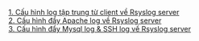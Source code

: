 [1. Cấu hình log tập trung từ client về Rsyslog server](Cau-hinh-log-tap-trung.md)   
[2. Cấu hình đẩy Apache log về Rsyslog server](Apache-log.md)  
[3. Cấu hình đẩy Mysql log & SSH log về Rsyslog server](Mysql-log-&-ssh-log.md)
  